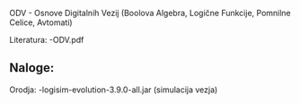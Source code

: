 ODV - Osnove Digitalnih Vezij (Boolova Algebra, Logične Funkcije, Pomnilne Celice, Avtomati)

Literatura:
-ODV.pdf

Naloge:
-

Orodja:
-logisim-evolution-3.9.0-all.jar (simulacija vezja)
